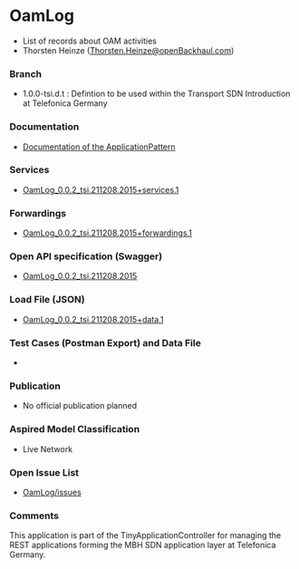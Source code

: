 # OamLog
- List of records about OAM activities
- Thorsten Heinze (Thorsten.Heinze@openBackhaul.com)

### Branch
- 1.0.0-tsi.d.t : Defintion to be used within the Transport SDN Introduction at Telefonica Germany

### Documentation
- [Documentation of the ApplicationPattern](https://github.com/openBackhaul/ApplicationPattern/tree/tsi)

### Services
- [OamLog_0.0.2_tsi.211208.2015+services.1](./OamLog_0.0.2_tsi.211208.2015+services.1.xlsx)

### Forwardings
- [OamLog_0.0.2_tsi.211208.2015+forwardings.1](./OamLog_0.0.2_tsi.211208.2015+forwardings.1.xlsx)

### Open API specification (Swagger)
- [OamLog_0.0.2_tsi.211208.2015](OamLog_0.0.2_tsi.211208.2015.yaml)

### Load File (JSON)
- [OamLog_0.0.2_tsi.211208.2015+data.1](OamLog_0.0.2_tsi.211208.2015+data.1.json)

### Test Cases (Postman Export) and Data File
- 

### Publication
- No official publication planned

### Aspired Model Classification
- Live Network

### Open Issue List
- [OamLog/issues](../../issues)

### Comments
This application is part of the TinyApplicationController for managing the REST applications forming the MBH SDN application layer at Telefonica Germany.
